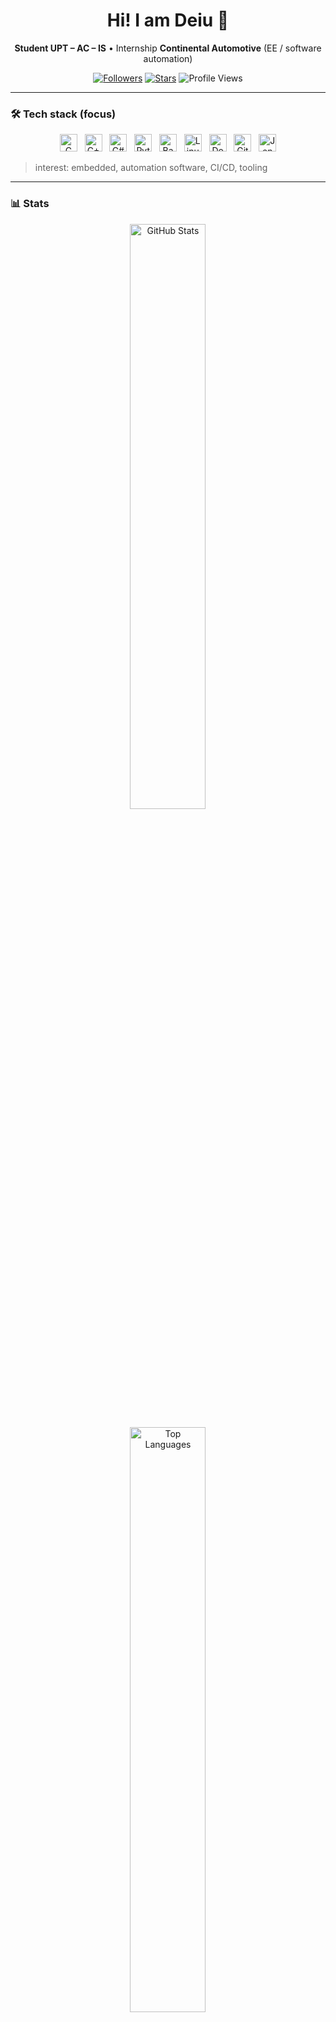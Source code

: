 <!-- Profile README — DeiuVRG -->
<div align="center">

  <h1>Hi! I am Deiu 👋</h1>
  <p><b>Student UPT – AC – IS</b> • Internship <b>Continental Automotive</b> (EE / software automation)</p>

  <!-- Badges -->
  <a href="https://github.com/DeiuVRG?tab=followers"><img alt="Followers"
     src="https://img.shields.io/github/followers/DeiuVRG?style=flat&label=Followers"></a>
  <a href="https://github.com/DeiuVRG"><img alt="Stars"
     src="https://img.shields.io/github/stars/DeiuVRG?affiliations=OWNER%2CCOLLABORATOR&style=flat&label=Stars"></a>
  <img alt="Profile Views"
     src="https://komarev.com/ghpvc/?username=DeiuVRG&label=Views">

</div>

---

### 🛠️ Tech stack (focus)
<p align="center">
  <img src="https://cdn.jsdelivr.net/gh/devicons/devicon/icons/c/c-original.svg" height="28" alt="C" title="C">&nbsp;&nbsp; <img src="https://cdn.jsdelivr.net/gh/devicons/devicon/icons/cplusplus/cplusplus-original.svg" height="28" alt="C++" title="C++">&nbsp;&nbsp;
  <img src="https://cdn.jsdelivr.net/gh/devicons/devicon/icons/csharp/csharp-original.svg" height="28" alt="C#" title="C#">&nbsp;&nbsp;   <!-- NEW -->
  <img src="https://cdn.jsdelivr.net/gh/devicons/devicon/icons/python/python-original.svg" height="28" alt="Python" title="Python">&nbsp;&nbsp;
  <img src="https://cdn.jsdelivr.net/gh/devicons/devicon/icons/bash/bash-original.svg" height="28" alt="Bash" title="Bash">&nbsp;&nbsp;
  <img src="https://cdn.jsdelivr.net/gh/devicons/devicon/icons/linux/linux-original.svg" height="28" alt="Linux" title="Linux">&nbsp;&nbsp;
  <img src="https://cdn.jsdelivr.net/gh/devicons/devicon/icons/docker/docker-original.svg" height="28" alt="Docker" title="Docker">&nbsp;&nbsp;
  <img src="https://cdn.jsdelivr.net/gh/devicons/devicon/icons/git/git-original.svg" height="28" alt="Git" title="Git">&nbsp;&nbsp;
  <img src="https://cdn.jsdelivr.net/gh/devicons/devicon/icons/jenkins/jenkins-original.svg" height="28" alt="Jenkins" title="Jenkins">
</p>


> interest: embedded, automation software, CI/CD, tooling 

---

### 📊 Stats
<div align="center">

  <!-- Stats + Top Langs in 2 rows -->
  <img width="49%" alt="GitHub Stats"
       src="https://github-readme-stats.vercel.app/api?username=DeiuVRG&show_icons=true&include_all_commits=true&count_private=true&rank_icon=github&custom_title=GitHub%20Stats&theme=transparent&v=1" />

  <img width="49%" alt="Top Languages"
       src="https://github-readme-stats.vercel.app/api/top-langs/?username=DeiuVRG&layout=compact&langs_count=8&theme=transparent&v=1" />

  <!-- Streak -->
  <img width="98%" alt="GitHub Streak"
       src="https://streak-stats.demolab.com?user=DeiuVRG&theme=transparent&v=1" />
</div>

<!--
Tips:
- Dacă vreun card nu se încarcă, schimbă `&v=1` în `&v=2` ca să forțezi refreshul cache-ului GitHub.
- „Top Languages” reflectă dimensiunea codului din repo-uri, nu timpul petrecut.
-->

---

### 🚀 Highlights
- proiecte / repo-uri reprezentative (pune-le „Pinned” din Profile → Customize your pins)
- scule pe care le apreciez: clang-format, CMake, pytest, pre-commit

### 📫 Contact
- [(https://www.instagram.com/andreirusuvrg/)](https://www.instagram.com/andreirusuvrg/)
